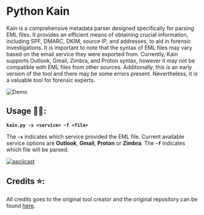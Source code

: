 # Python Kain

Kain is a comprehensive metadata parser designed specifically for parsing EML files. It provides an efficient means of obtaining crucial information, including SPF, DMARC, DKIM, source IP, and addresses, to aid in forensic investigations. It is important to note that the syntax of EML files may vary based on the email service they were exported from. Currently, Kain supports Outlook, Gmail, Zimbra, and Proton syntax, however it may not be compatible with EML files from other sources. Additionally, this is an early version of the tool and there may be some errors present. Nevertheless, it is a valuable tool for forensic experts.

![Demo](https://user-images.githubusercontent.com/64245567/217329028-cbfa8923-2d20-410b-8d5b-de29526208d2.png)

## Usage :man_technologist::

**`kain.py -s <service> -f <file>`**

The **`-s`** indicates which service provided the EML file. Current available service options are **Outlook**, **Gmail**, **Proton** or **Zimbra**. The
**`-f`** indicates which file will be parsed.

[![asciicast](https://asciinema.org/a/6LOYenBNZv4XmHOywU2OGL3ir.svg)](https://asciinema.org/a/6LOYenBNZv4XmHOywU2OGL3ir)

## Credits :star::
All credits goes to the original tool creator and the original repository can be found [here](https://github.com/rf-peixoto/kain).
